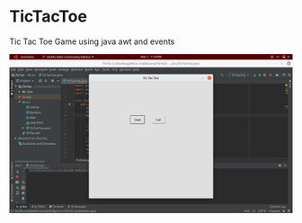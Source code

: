 # TicTacToe
Tic Tac Toe Game using java awt and events

![](Images/Screenshot%20from%202020-03-01%2013-14-54.png)
